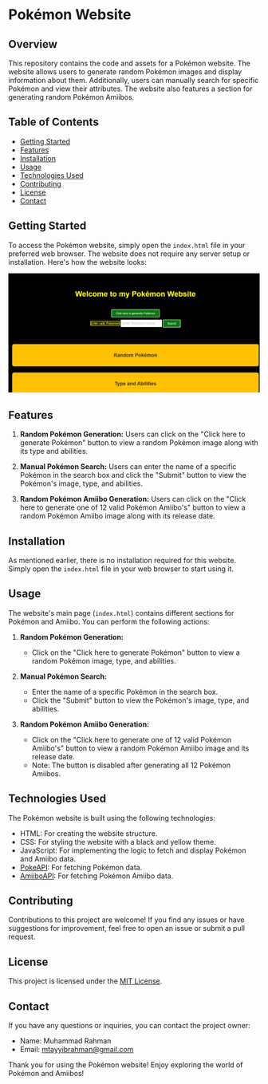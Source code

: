 # Pokémon Website

## Overview

This repository contains the code and assets for a Pokémon website. The website allows users to generate random Pokémon images and display information about them. Additionally, users can manually search for specific Pokémon and view their attributes. The website also features a section for generating random Pokémon Amiibos.

## Table of Contents

- [Getting Started](#getting-started)
- [Features](#features)
- [Installation](#installation)
- [Usage](#usage)
- [Technologies Used](#technologies-used)
- [Contributing](#contributing)
- [License](#license)
- [Contact](#contact)

## Getting Started

To access the Pokémon website, simply open the `index.html` file in your preferred web browser. The website does not require any server setup or installation.
Here's how the website looks:

![Website Screenshot](screenshot.png)

## Features

1. **Random Pokémon Generation:** Users can click on the "Click here to generate Pokémon" button to view a random Pokémon image along with its type and abilities.

2. **Manual Pokémon Search:** Users can enter the name of a specific Pokémon in the search box and click the "Submit" button to view the Pokémon's image, type, and abilities.

3. **Random Pokémon Amiibo Generation:** Users can click on the "Click here to generate one of 12 valid Pokémon Amiibo's" button to view a random Pokémon Amiibo image along with its release date.

## Installation

As mentioned earlier, there is no installation required for this website. Simply open the `index.html` file in your web browser to start using it.

## Usage

The website's main page (`index.html`) contains different sections for Pokémon and Amiibo. You can perform the following actions:

1. **Random Pokémon Generation:**
   - Click on the "Click here to generate Pokémon" button to view a random Pokémon image, type, and abilities.

2. **Manual Pokémon Search:**
   - Enter the name of a specific Pokémon in the search box.
   - Click the "Submit" button to view the Pokémon's image, type, and abilities.

3. **Random Pokémon Amiibo Generation:**
   - Click on the "Click here to generate one of 12 valid Pokémon Amiibo's" button to view a random Pokémon Amiibo image and its release date.
   - Note: The button is disabled after generating all 12 Pokémon Amiibos.

## Technologies Used

The Pokémon website is built using the following technologies:

- HTML: For creating the website structure.
- CSS: For styling the website with a black and yellow theme.
- JavaScript: For implementing the logic to fetch and display Pokémon and Amiibo data.
- [PokeAPI](https://pokeapi.co/): For fetching Pokémon data.
- [AmiiboAPI](https://www.amiiboapi.com/): For fetching Pokémon Amiibo data.

## Contributing

Contributions to this project are welcome! If you find any issues or have suggestions for improvement, feel free to open an issue or submit a pull request.

## License

This project is licensed under the [MIT License](LICENSE).

## Contact

If you have any questions or inquiries, you can contact the project owner:

- Name: Muhammad Rahman
- Email: mtayyibrahman@gmail.com

Thank you for using the Pokémon website! Enjoy exploring the world of Pokémon and Amiibos!
